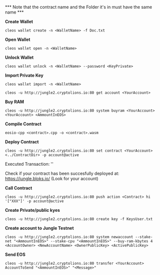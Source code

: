 *** Note that the contract name and the Folder it's in must have the same name ***

**Create Wallet** 

```cleos wallet create -n <WalletName> -f Doc.txt```

**Open Wallet**

```cleos wallet open -n <WalletName>```

**Unlock Wallet**

```cleos wallet unlock -n <WalletName> --password <KeyPrivate>```

**Import Private Key**

```cleos wallet import -n <WalletName>```

```cleos -u http://jungle2.cryptolions.io:80 get account <YourAccount>```

**Buy RAM**

```cleos -u http://jungle2.cryptolions.io:80 system buyram <YourAccount> <YourAccount> <AmmountInEOS>```

**Compile Contract**

```eosio-cpp <contract>.cpp -o <contract>.wasm```

**Deploy Contract**

```cleos -u http://jungle2.cryptolions.io:80 set contract <YourAccount> <../ContractDir> -p account@active```

Executed Transaction: '<TransactionID>' 

Check if your contract has been succesfully deployed at: https://jungle.bloks.io/ (Look for your account)

**Call Contract**

```cleos -u http://jungle2.cryptolions.io:80 push action <Contract> hi '["XXX"]' -p account@active```

**Create Private/public kyes**

```cleos -u http://jungle2.cryptolions.io:80 create key -f KeysUser.txt```

**Create account to Jungle Testnet**

```cleos -u http://jungle2.cryptolions.io:80 system newaccount --stake-net "<AmmountInEOS>" --stake-cpu "<AmmountInEOS>" --buy-ram-kbytes 4 <AccountOwner> <NewAccountName> <OwnerPublicKey> <ActivePublicKey>```

**Send EOS**

```cleos -u http://jungle2.cryptolions.io:80 transfer <YourAccount> AccountToSend "<AmmountInEOS>" "<Message>"```
